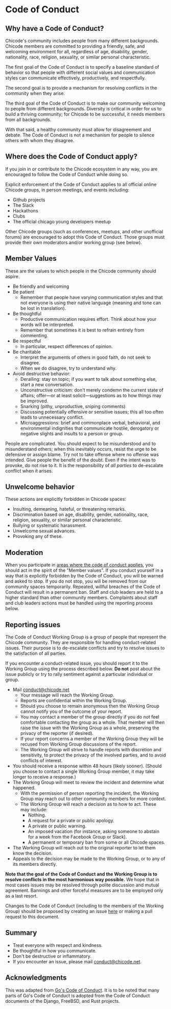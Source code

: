 # Code of Conduct

## Why have a Code of Conduct?

Chicode's community includes people from many different backgrounds. Chicode members are committed to providing a friendly, safe, and welcoming environment for all, regardless of age, disability, gender, nationality, race, religion, sexuality, or similar personal characteristic.

The first goal of the Code of Conduct is to specify a baseline standard of behavior so that people with different social values and communication styles can communicate effectively, productively, and respectfully.

The second goal is to provide a mechanism for resolving conflicts in the community when they arise.

The third goal of the Code of Conduct is to make our community welcoming to people from different backgrounds. Diversity is critical in order for us to build a thriving community; for Chicode to be successful, it needs members from all backgrounds.

With that said, a healthy community must allow for disagreement and debate. The Code of Conduct is not a mechanism for people to silence others with whom they disagree.

## Where does the Code of Conduct apply?

If you join in or contribute to the Chicode ecosystem in any way, you are encouraged to follow the Code of Conduct while doing so.

Explicit enforcement of the Code of Conduct applies to all official online Chicode groups, in person meetings, and events including:

- Github projects
- The Slack
- Hackathons
- Clubs
- The official chicago young developers meetup

Other Chicode groups (such as conferences, meetups, and other unofficial forums) are encouraged to adopt this Code of Conduct. Those groups must provide their own moderators and/or working group (see below).

## Member Values

These are the values to which people in the Chicode community should aspire.

- Be friendly and welcoming
- Be patient
  - Remember that people have varying communication styles and that not everyone is using their native language (meaning and tone can be lost in translation).
- Be thoughtful
  - Productive communication requires effort. Think about how your words will be interpreted.
  - Remember that sometimes it is best to refrain entirely from commenting.
- Be respectful
  - In particular, respect differences of opinion.
- Be charitable
  - Interpret the arguments of others in good faith, do not seek to disagree.
  - When we do disagree, try to understand why.
- Avoid destructive behavior:
  - Derailing: stay on topic; if you want to talk about something else, start a new conversation.
  - Unconstructive criticism: don't merely condemn the current state of affairs; offer—or at least solicit—suggestions as to how things may be improved.
  - Snarking (pithy, unproductive, sniping comments)
  - Discussing potentially offensive or sensitive issues; this all too often leads to unnecessary conflict.
  - Microaggressions: brief and commonplace verbal, behavioral, and environmental indignities that communicate hostile, derogatory or negative slights and insults to a person or group.

People are complicated. You should expect to be misunderstood and to misunderstand others; when this inevitably occurs, resist the urge to be defensive or assign blame. Try not to take offense where no offense was intended. Give people the benefit of the doubt. Even if the intent was to provoke, do not rise to it. It is the responsibility of _all parties_ to de-escalate conflict when it arises.

## Unwelcome behavior

These actions are explicitly forbidden in Chicode spaces:

- Insulting, demeaning, hateful, or threatening remarks.
- Discrimination based on age, disability, gender, nationality, race, religion, sexuality, or similar personal characteristic.
- Bullying or systematic harassment.
- Unwelcome sexual advances.
- Provoking any of these.

## Moderation

When you participate in [areas where the code of conduct applies](#where-does-the-code-of-conduct-apply), you should act in the spirit of the "Member values". If you conduct yourself in a way that is explicitly forbidden by the Code of Conduct, you will be warned and asked to stop. If you do not stop, you will be removed from our community spaces temporarily. Repeated, willful breaches of the Code of Conduct will result in a permanent ban. Staff and club leaders are held to a higher standard than other community members. Complaints about staff and club leaders actions must be handled using the reporting process below.

## Reporting issues

The Code of Conduct Working Group is a group of people that represent the Chicode community. They are responsible for handling conduct-related issues. Their purpose is to de-escalate conflicts and try to resolve issues to the satisfaction of all parties.

If you encounter a conduct-related issue, you should report it to the Working Group using the process described below. **Do not** post about the issue publicly or try to rally sentiment against a particular individual or group.

- Mail conduct@chicode.net
  - Your message will reach the Working Group.
  - Reports are confidential within the Working Group.
  - Should you choose to remain anonymous then the Working Group cannot notify you of the outcome of your report.
  - You may contact a member of the group directly if you do not feel comfortable contacting the group as a whole. That member will then raise the issue with the Working Group as a whole, preserving the privacy of the reporter (if desired).
  - If your report concerns a member of the Working Group they will be recused from Working Group discussions of the report.
  - The Working Group will strive to handle reports with discretion and sensitivity, to protect the privacy of the involved parties, and to avoid conflicts of interest.
- You should receive a response within 48 hours (likely sooner). (Should you choose to contact a single Working Group member, it may take longer to receive a response.)
- The Working Group will meet to review the incident and determine what happened.
  - With the permission of person reporting the incident, the Working Group may reach out to other community members for more context.
  - The Working Group will reach a decision as to how to act. These may include:
    - Nothing.
    - A request for a private or public apology.
    - A private or public warning.
    - An imposed vacation (for instance, asking someone to abstain for a week
      from the Facebook Group or Slack).
    - A permanent or temporary ban from some or all Chicode spaces.
- The Working Group will reach out to the original reporter to let them know the decision.
- Appeals to the decision may be made to the Working Group, or to any of its members directly.

**Note that the goal of the Code of Conduct and the Working Group is to resolve conflicts in the most harmonious way possible.** We hope that in most cases issues may be resolved through polite discussion and mutual agreement. Bannings and other forceful measures are to be employed only as a last resort.

Changes to the Code of Conduct (including to the members of the Working Group) should be proposed by creating an issue [here](https://github.com/chicodeorg/chicode/issues/new) or making a pull request to this document.

## Summary

- Treat everyone with respect and kindness.
- Be thoughtful in how you communicate.
- Don't be destructive or inflammatory.
- If you encounter an issue, please mail conduct@chicode.net.

## Acknowledgments

This was adapted from [Go's Code of Conduct](https://github.com/golang/go/commit/aa487e66f869785837275ee20441a53888a51bb2). It is to be noted that many parts of Go's Code of Conduct is adopted from the Code of Conduct documents of the Django, FreeBSD, and Rust projects.
